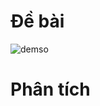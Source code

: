 # Đề bài
![demso](https://github.com/VanHoang110802/Competitive_Programming/assets/108053955/daf20ae6-6e97-4a69-8d55-178ada2c3de2)

# Phân tích
